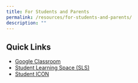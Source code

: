 ```yaml
---
title: For Students and Parents
permalink: /resources/for-students-and-parents/
description: ""
---
```

Quick Links
-----------

*   [Google Classroom](https://classroom.google.com/)
*   [Student Learning Space (SLS)](https://vle.learning.moe.edu.sg/login)
*   [Student ICON](https://workspace.google.com/dashboard)